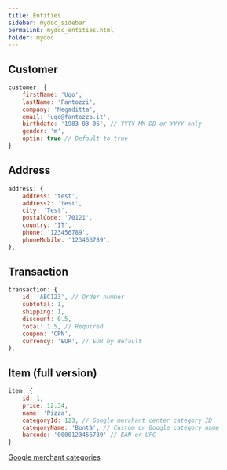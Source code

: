 ```yaml
---
title: Entities
sidebar: mydoc_sidebar
permalink: mydoc_entities.html
folder: mydoc
---
```


## Customer

```js
customer: {
    firstName: 'Ugo',
    lastName: 'Fantozzi',
    company: 'Megaditta',
    email: 'ugo@fantozzo.it',
    birthdate: '1983-03-06', // YYYY-MM-DD or YYYY only
    gender: 'm',
    optin: true // Default to true
}
```

## Address

```js
address: {
    address: 'test',
    address2: 'test',
    city: 'Test',
    postalCode: '70121',
    country: 'IT',
    phone: '123456789',
    phoneMobile: '123456789',
},
```

## Transaction

```js
transaction: {
    id: 'ABC123', // Order number
    subtotal: 1,
    shipping: 1,
    discount: 0.5,
    total: 1.5, // Required
    coupon: 'CPN', 
    currency: 'EUR', // EUR by default
},
```

## Item (full version)

```js
item: {
    id: 1, 
    price: 12.34, 
    name: 'Pizza', 
    categoryId: 123, // Google merchant center category ID 
    categoryName: 'Bontà', // Custom or Google category name
    barcode: '0000123456789' // EAN or UPC
}
```

 [Google merchant categories](https://www.google.com/basepages/producttype/taxonomy-with-ids.en-US.txt)